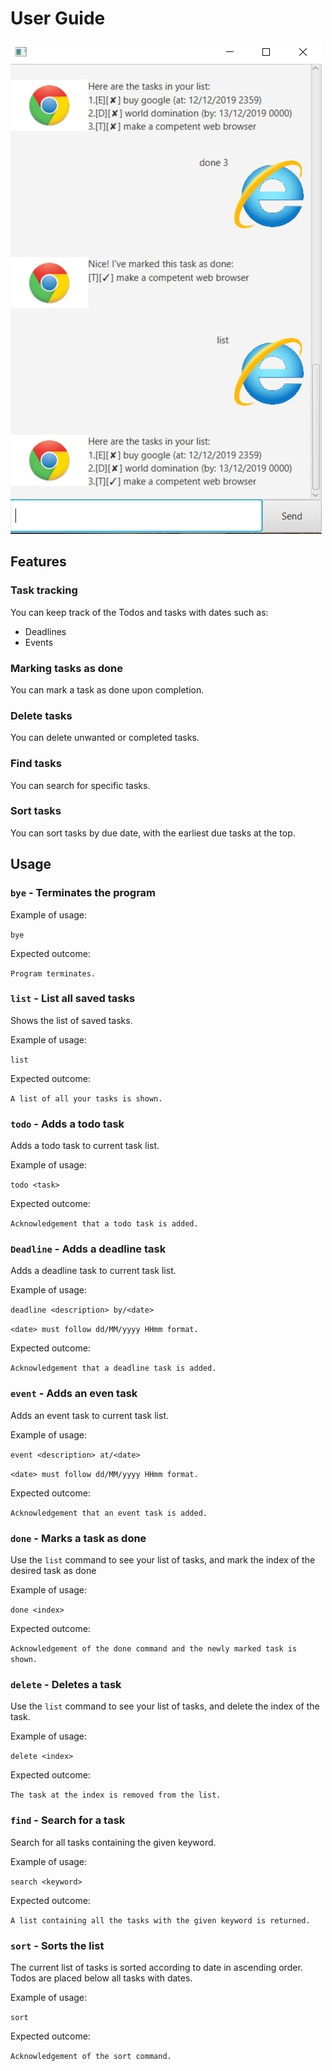 # User Guide

![Sample image](https://raw.githubusercontent.com/CowSaysBaa/duke/master/docs/Ui.png)

## Features 

### Task tracking

You can keep track of the Todos and tasks with dates such as:
- Deadlines
- Events

### Marking tasks as done

You can mark a task as done upon completion.

### Delete tasks

You can delete unwanted or completed tasks.

### Find tasks

You can search for specific tasks.

### Sort tasks

You can sort tasks by due date, with the earliest due tasks at the top.
		

## Usage

### `bye` - Terminates the program

Example of usage: 

`bye`

Expected outcome:

`Program terminates.`

### `list` - List all saved tasks

Shows the list of saved tasks.

Example of usage: 

`list`

Expected outcome:

`A list of all your tasks is shown.`

### `todo` - Adds a todo task

Adds a todo task to current task list.

Example of usage: 

`todo <task>`

Expected outcome:

`Acknowledgement that a todo task is added.`

### `Deadline` - Adds a deadline task

Adds a deadline task to current task list.

Example of usage: 

`deadline <description> by/<date>`

`<date> must follow dd/MM/yyyy HHmm format.`

Expected outcome:

`Acknowledgement that a deadline task is added.`

### `event` - Adds an even task

Adds an event task to current task list.

Example of usage: 

`event <description> at/<date>`

`<date> must follow dd/MM/yyyy HHmm format.`

Expected outcome:

`Acknowledgement that an event task is added.`

### `done` - Marks a task as done

Use the `list` command to see your list of tasks, and mark the index of the desired task as done

Example of usage: 

`done <index>`

Expected outcome:

`Acknowledgement of the done command and the newly marked task is shown.`

### `delete` - Deletes a task

Use the `list` command to see your list of tasks, and delete the index of the task.

Example of usage: 

`delete <index>`

Expected outcome:

`The task at the index is removed from the list.`

### `find` - Search for a task

Search for all tasks containing the given keyword.

Example of usage: 

`search <keyword>`

Expected outcome:

`A list containing all the tasks with the given keyword is returned.`

### `sort` - Sorts the list

The current list of tasks is sorted according to date in ascending order. Todos are placed below all tasks with dates.

Example of usage: 

`sort`

Expected outcome:

`Acknowledgement of the sort command.`


